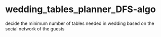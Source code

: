 # wedding_tables_planner_DFS-algo
decide the minimum number of tables needed in wedding based on the social network of the guests  
